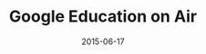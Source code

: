 ---
layout: site
title: "Google Education on Air"
date: 2015-06-17
categories: [google]
version: 1.6.5
major: 1
minor: 6
patch: 5
slug: google-education-on-air
link: https://educationonair.withgoogle.com/
submitter: lpolepeddi
permalink: /sites/:slug
---